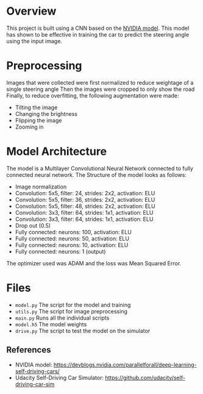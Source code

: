 # Overview
This project is built using a CNN based on the [NVIDIA model](https://devblogs.nvidia.com/parallelforall/deep-learning-self-driving-cars/). This model has shown to be effective in training the car to predict the steering angle using the input image.
# Preprocessing
Images that were collected were first normalized to reduce weightage of a single steering angle
Then the images were cropped to only show the road
Finally, to reduce overfitting, the following augmentation were made:
- Tilting the image
- Changing the brightness
- Flipping the image
- Zooming in
# Model Architecture
The model is a Multilayer Convolutional Neural Network connected to fully connected neural network.
The Structure of the model looks as follows:
- Image normalization
- Convolution: 5x5, filter: 24, strides: 2x2, activation: ELU
- Convolution: 5x5, filter: 36, strides: 2x2, activation: ELU
- Convolution: 5x5, filter: 48, strides: 2x2, activation: ELU
- Convolution: 3x3, filter: 64, strides: 1x1, activation: ELU
- Convolution: 3x3, filter: 64, strides: 1x1, activation: ELU
- Drop out (0.5)
- Fully connected: neurons: 100, activation: ELU
- Fully connected: neurons:  50, activation: ELU
- Fully connected: neurons:  10, activation: ELU
- Fully connected: neurons:   1 (output)

The optimizer used was ADAM and the loss was Mean Squared Error.
# Files
- `model.py` The script for the model and training
- `utils.py` The script for image preprocessing
- `main.py` Runs all the individual scripts
- `model.h5` The model weights
- `drive.py` The script to test the model on the simulator

## References
- NVIDIA model: https://devblogs.nvidia.com/parallelforall/deep-learning-self-driving-cars/
- Udacity Self-Driving Car Simulator: https://github.com/udacity/self-driving-car-sim
